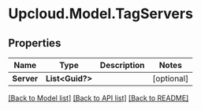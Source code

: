 # Upcloud.Model.TagServers
## Properties

Name | Type | Description | Notes
------------ | ------------- | ------------- | -------------
**Server** | **List&lt;Guid?&gt;** |  | [optional] 

[[Back to Model list]](../README.md#documentation-for-models) [[Back to API list]](../README.md#documentation-for-api-endpoints) [[Back to README]](../README.md)

